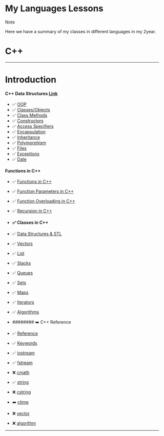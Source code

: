 # My Languages Lessons

> [!NOTE]
> Here we have a summary of my classes in different languages in my 2year.

# C++


-----------------------------------------------------------------------------------------------------------------------------------------------------------------
# Introduction

#### C++ Data Structures [Link](https://www.w3schools.com/cpp/)
- ✅ [OOP](#)
- ✅ [Classes/Objects](#)
- ✅ [Class Methods](#)
- ✅ [Constructors](#)
- ✅ [Access Specifiers](#)
- ✅ [Encapsulation](#)
- ✅ [Inheritance](#)
- ✅ [Polymorphism](#)
- ✅ [Files](#)
- ✅ [Exceptions](#)
- ✅ [Date](#)

#### Functions  in C++
- ✅ [Functions in C++](#)
- ✅ [Function Parameters in C++](#)
- ✅ [Function Overloading in C++](#)
- ✅ [Recursion in C++](#)

- #### ✅ Classes in C++
- ✅ [Data Structures & STL](#)
- ✅ [Vectors](#)
- ✅ [List](#)
- ✅ [Stacks](#)
- ✅ [Queues](#)
- ✅ [Sets](#)
- ✅ [Maps](#)
- ✅ [Iterators](#)
- ✅ [Algorithms](#)

- ######## ➡️ C++ Reference
- ✅ [Reference](#)
- ✅ [Keywords](#)
- ✅ [iostream](#)
- ✅ [fstream](#)
- ❌ [cmath](#)
- ✅ [string](#)
- ❌ [cstring](#)
- ➡️ [ctime](#)
- ❌ [vector](#)
- ❌ [algorithm](#)
---------------------------------------------------------------------------------------------------------------------------------------------------------------